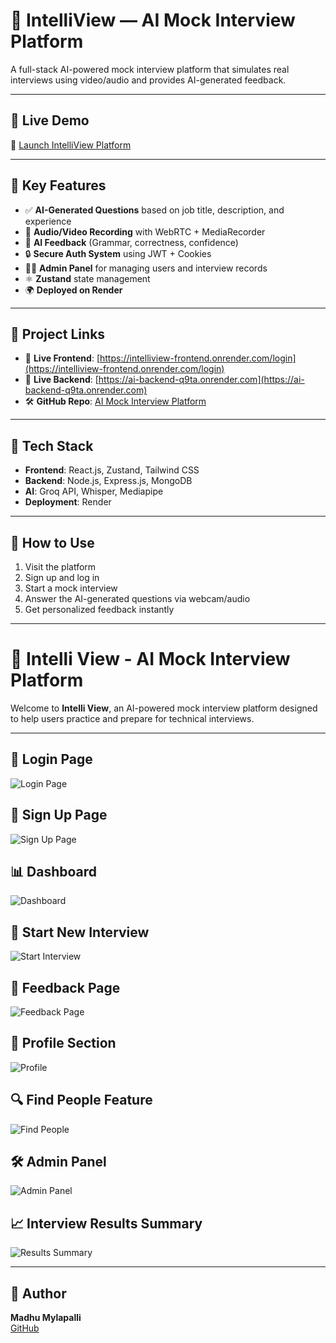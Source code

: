 # 💼 IntelliView — AI Mock Interview Platform

A full-stack AI-powered mock interview platform that simulates real interviews using video/audio and provides AI-generated feedback.

---

## 🚀 Live Demo

🔗 [Launch IntelliView Platform](https://intelliview-frontend.onrender.com/login)

---

## 🧠 Key Features

- ✅ **AI-Generated Questions** based on job title, description, and experience
- 🎤 **Audio/Video Recording** with WebRTC + MediaRecorder
- 🤖 **AI Feedback** (Grammar, correctness, confidence)
- 🔒 **Secure Auth System** using JWT + Cookies
- 👨‍💼 **Admin Panel** for managing users and interview records
- ⚛️ **Zustand** state management
- 🌍 **Deployed on Render**

---

## 📁 Project Links

- 🔗 **Live Frontend**: [https://intelliview-frontend.onrender.com/login](https://intelliview-frontend.onrender.com/login)
- 🔗 **Live Backend**: [https://ai-backend-q9ta.onrender.com](https://ai-backend-q9ta.onrender.com)
- 🛠️ **GitHub Repo**: [AI Mock Interview Platform](https://github.com/Madhuritgithub/AI-Mock-Interview-Platform)

---

## 🧰 Tech Stack

- **Frontend**: React.js, Zustand, Tailwind CSS
- **Backend**: Node.js, Express.js, MongoDB
- **AI**: Groq API, Whisper, Mediapipe
- **Deployment**: Render

---

## 🧪 How to Use

1. Visit the platform
2. Sign up and log in
3. Start a mock interview
4. Answer the AI-generated questions via webcam/audio
5. Get personalized feedback instantly

---

# 🧠 Intelli View - AI Mock Interview Platform

Welcome to **Intelli View**, an AI-powered mock interview platform designed to help users practice and prepare for technical interviews.

---

## 🔐 Login Page
![Login Page](images/image1.png)

## 📝 Sign Up Page
![Sign Up Page](images/image2.png)

## 📊 Dashboard
![Dashboard](images/image3.png)

## 🚀 Start New Interview
![Start Interview](images/image4.png)

## 💬 Feedback Page
![Feedback Page](images/image5.png)

## 👤 Profile Section
![Profile](images/image6.png)

## 🔍 Find People Feature
![Find People](images/image7.png)

## 🛠️ Admin Panel
![Admin Panel](images/image8.png)

## 📈 Interview Results Summary
![Results Summary](images/image9.png)

---

## 📌 Author

**Madhu Mylapalli**  
[GitHub](https://github.com/Madhuritgithub)

